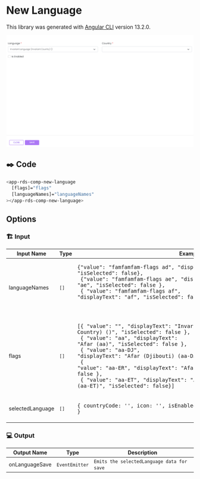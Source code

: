 # New Language

This library was generated with [Angular CLI](https://github.com/angular/angular-cli) version 13.2.0.
<p align="left">
<img src="../../../../../assets/New-Language.png" alt="New Language"/>
<p/>

## ✒️ Code
```bash
<app-rds-comp-new-language
  [flags]="flags"
  [languageNames]="languageNames"
></app-rds-comp-new-language>
```

## Options
### 🏗️ Input
<!-- prettier-ignore -->
| Input Name                  | Type                             |Example| Description                                                                  |
| --------------------------- | -------------------------------- |------------| ---------------------------------------------------------------------------- |
| languageNames    | `[]` | <pre>{"value": "famfamfam-flags ad", "displayText": "ad", "isSelected": false},<br> {"value": "famfamfam-flags ae",   "displayText": "ae", "isSelected": false },<br> { "value": "famfamfam-flags af", "displayText": "af", "isSelected": false }<pre>|Specify language names   |
| flags               | `[]`                           |<pre>[{ "value": "", "displayText": "Invariant Language (Invariant Country) ()", "isSelected": false },<br> { "value": "aa", "displayText": "Afar (aa)", "isSelected": false },<br> { "value": "aa-DJ", "displayText": "Afar (Djibouti) (aa-DJ)", "isSelected": false },<br> { "value": "aa-ER", "displayText": "Afar (Eritrea) (aa-ER)", "isSelected": false },<br> { "value": "aa-ET", "displayText": "Afar (Ethiopia) (aa-ET)", "isSelected": false}]</pre>|Specify the flags of countries for country select list |
| selectedLanguage | `[]` |     <pre>{ countryCode: '', icon: '', isEnabled: false, id: undefined, }</pre>  |Specify the selected language data   |


### 💻 Output
| Output Name                 | Type          | Description                     |      
| --------------------------- | --------------|------------------|
| onLanguageSave                 |  `EventEmitter`  | `Emits the selectedLanguage data for save`
